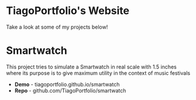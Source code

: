 # TiagoPortfolio's Website

Take a look at some of my projects below!

# Smartwatch

This project tries to simulate a Smartwatch in real scale with 1.5 inches where its purpose is to give maximum utility in the context of music festivals

* **Demo** - tiagoportfolio.github.io/smartwatch
* **Repo** - github.com/TiagoPortfolio/smartwatch
